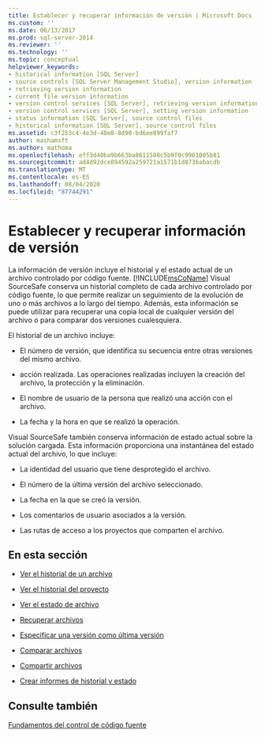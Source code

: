 ```yaml
---
title: Establecer y recuperar información de versión | Microsoft Docs
ms.custom: ''
ms.date: 06/13/2017
ms.prod: sql-server-2014
ms.reviewer: ''
ms.technology: ''
ms.topic: conceptual
helpviewer_keywords:
- historical information [SQL Server]
- source controls [SQL Server Management Studio], version information
- retrieving version information
- current file version information
- version control services [SQL Server], retrieving version information
- version control services [SQL Server], setting version information
- status information [SQL Server], source control files
- historical information [SQL Server], source control files
ms.assetid: c3f253c4-4e3d-48e8-8d90-bd6ee899faf7
author: mashamsft
ms.author: mathoma
ms.openlocfilehash: eff3d40ba9b663ba8611508c5b9f0c9961005b81
ms.sourcegitcommit: ad4d92dce894592a259721a1571b1d8736abacdb
ms.translationtype: MT
ms.contentlocale: es-ES
ms.lasthandoff: 08/04/2020
ms.locfileid: "87744291"
---
```

# <a name="set-and-retrieve-version-information"></a>Establecer y recuperar información de versión
  La información de versión incluye el historial y el estado actual de un archivo controlado por código fuente. [!INCLUDE[msCoName](../includes/msconame-md.md)] Visual SourceSafe conserva un historial completo de cada archivo controlado por código fuente, lo que permite realizar un seguimiento de la evolución de uno o más archivos a lo largo del tiempo. Además, esta información se puede utilizar para recuperar una copia local de cualquier versión del archivo o para comparar dos versiones cualesquiera.  
  
 El historial de un archivo incluye:  
  
-   El número de versión, que identifica su secuencia entre otras versiones del mismo archivo.  
  
-   acción realizada. Las operaciones realizadas incluyen la creación del archivo, la protección y la eliminación.  
  
-   El nombre de usuario de la persona que realizó una acción con el archivo.  
  
-   La fecha y la hora en que se realizó la operación.  
  
 Visual SourceSafe también conserva información de estado actual sobre la solución cargada. Esta información proporciona una instantánea del estado actual del archivo, lo que incluye:  
  
-   La identidad del usuario que tiene desprotegido el archivo.  
  
-   El número de la última versión del archivo seleccionado.  
  
-   La fecha en la que se creó la versión.  
  
-   Los comentarios de usuario asociados a la versión.  
  
-   Las rutas de acceso a los proyectos que comparten el archivo.  
  
## <a name="in-this-section"></a>En esta sección  
  
-   [Ver el historial de un archivo](../../2014/database-engine/view-file-history.md)  
  
-   [Ver el historial del proyecto](../../2014/database-engine/view-project-history.md)  
  
-   [Ver el estado de archivo](../../2014/database-engine/view-file-status.md)  
  
-   [Recuperar archivos](../../2014/database-engine/retrieve-files.md)  
  
-   [Especificar una versión como última versión](../../2014/database-engine/specify-a-version-as-the-latest-version.md)  
  
-   [Comparar archivos](../../2014/database-engine/compare-files.md)  
  
-   [Compartir archivos](../../2014/database-engine/share-files.md)  
  
-   [Crear informes de historial y estado](../../2014/database-engine/create-history-and-status-reports.md)  
  
## <a name="see-also"></a>Consulte también  
 [Fundamentos del control de código fuente](../../2014/database-engine/source-control-basics.md)  
  
  
